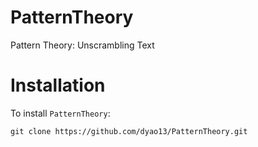 # PatternTheory

Pattern Theory: Unscrambling Text

# Installation
To install `PatternTheory`:
```
git clone https://github.com/dyao13/PatternTheory.git
```
